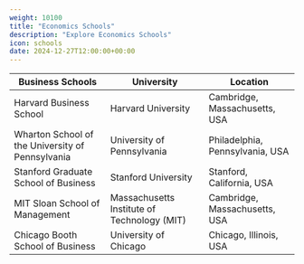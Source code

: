 ```yaml
---
weight: 10100
title: "Economics Schools"
description: "Explore Economics Schools"
icon: schools
date: 2024-12-27T12:00:00+00:00
---
```


| Business Schools                                   | University                                    | Location                           |
|---------------------------------------------------|-----------------------------------------------|------------------------------------|
| Harvard Business School                           | Harvard University                            | Cambridge, Massachusetts, USA      |
| Wharton School of the University of Pennsylvania   | University of Pennsylvania                    | Philadelphia, Pennsylvania, USA    |
| Stanford Graduate School of Business              | Stanford University                           | Stanford, California, USA          |
| MIT Sloan School of Management                     | Massachusetts Institute of Technology (MIT)    | Cambridge, Massachusetts, USA      |
| Chicago Booth School of Business                  | University of Chicago                         | Chicago, Illinois, USA             |
